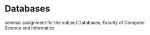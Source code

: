 # Databases
seminar assignment for the subject Databases, Faculty of Computer Science and Informatics
